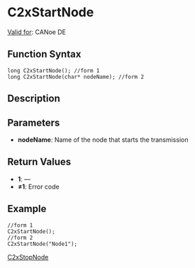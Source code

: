 # C2xStartNode

[Valid for](../../../Shared/FeatureAvailability.md):  CANoe DE

## Function Syntax

```plaintext
long C2xStartNode(); //form 1
long C2xStartNode(char* nodeName); //form 2
```

## Description

## Parameters

- **nodeName**: Name of the node that starts the transmission

## Return Values

- **1**: —
- **≠1**: Error code

## Example

```plaintext
//form 1
C2xStartNode();
//form 2
C2xStartNode("Node1");
```

[C2xStopNode](CAPLfunctionC2xStopNode.md)
